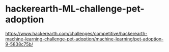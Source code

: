 # hackerearth-ML-challenge-pet-adoption

https://www.hackerearth.com/challenges/competitive/hackerearth-machine-learning-challenge-pet-adoption/machine-learning/pet-adoption-9-5838c75b/

